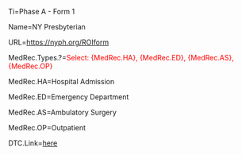 Ti=Phase A - Form 1

Name=NY Presbyterian

URL=https://nyph.org/ROIform

MedRec.Types.?=<font color="red">Select: {MedRec.HA}, {MedRec.ED}, {MedRec.AS}, {MedRec.OP}</font>

MedRec.HA=Hospital Admission

MedRec.ED=Emergency Department

MedRec.AS=Ambulatory Surgery

MedRec.OP=Outpatient

DTC.Link=<a href="http://nyp.org/SomeURL">here</a>